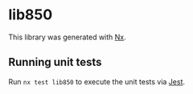# lib850

This library was generated with [Nx](https://nx.dev).

## Running unit tests

Run `nx test lib850` to execute the unit tests via [Jest](https://jestjs.io).

